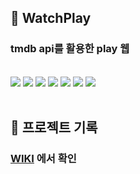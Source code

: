 ## 👀 WatchPlay
### tmdb api를 활용한 play 웹
<br>
<div><img src="https://img.shields.io/badge/React-61DAFB?style=flat&logo=React&logoColor=black"/> <img src="https://img.shields.io/badge/Typescript-3178C6?style=flat&logo=Typescript&logoColor=black"/> <img src="https://img.shields.io/badge/Next.js-000000?style=flat&logo=Next.js"/> <img src="https://img.shields.io/badge/Redux-764ABC?style=flat&logo=Redux"/> <img src="https://img.shields.io/badge/React-Query-FF4154?style=flat&logo=React%20Query"/> <img src="https://img.shields.io/badge/ReactHookForm-EC5990?style=flat&logo=React%20Hook%20Form&logoColor=black"/> <img src="https://img.shields.io/badge/Tailwind-06B6D4?style=flat&logo=Tailwind%20CSS&logoColor=black"/>
</div>
<br />

## 🔎 프로젝트 기록
### [WIKI](https://github.com/ChyunKim/WatchPlay/wiki/%EA%B0%9C%EB%B0%9C%EB%B0%B0%EA%B2%BD) 에서 확인

